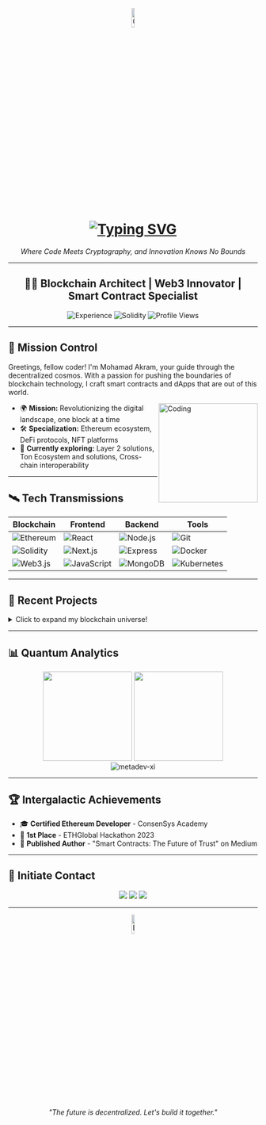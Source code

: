 <div align="center">
  <img src="https://0xtech.guru/images/logo.png" alt="0x Technologies" width="10%">
  <h1>
    <a href="https://git.io/typing-svg"><img src="https://readme-typing-svg.demolab.com?font=Fira+Code&size=30&pause=1000&color=F7F7F7&center=true&vCenter=true&width=550&lines=🌟+Running+Blockchain+Universe;at+0x+Technologies+🌟" alt="Typing SVG" /></a>
  </h1>
  <p><i>Where Code Meets Cryptography, and Innovation Knows No Bounds</i></p>
</div>

---

<h2 align="center">👨‍💻 Blockchain Architect | Web3 Innovator | Smart Contract Specialist</h2>

<p align="center">
  <img src="https://img.shields.io/badge/Experience-6%2B%20Years-brightgreen?style=for-the-badge" alt="Experience">
  <img src="https://img.shields.io/badge/Solidity-2%2B%20Years-blue?style=for-the-badge" alt="Solidity">
  <img src="https://komarev.com/ghpvc/?username=metadev-xi&color=blueviolet&style=for-the-badge" alt="Profile Views">
</p>

---

## 🚀 Mission Control

Greetings, fellow coder! I'm Mohamad Akram, your guide through the decentralized cosmos. With a passion for pushing the boundaries of blockchain technology, I craft smart contracts and dApps that are out of this world. 

<img align="right" alt="Coding" width="200" src="https://media.giphy.com/media/qgQUggAC3Pfv687qPC/giphy.gif">

- 🌍 **Mission:** Revolutionizing the digital landscape, one block at a time
- 🛠 **Specialization:** Ethereum ecosystem, DeFi protocols, NFT platforms
- 🔭 **Currently exploring:** Layer 2 solutions, Ton Ecosystem and solutions, Cross-chain interoperability

---

## 🛰 Tech Transmissions

<div align="center">

| Blockchain | Frontend | Backend | Tools |
|------------|----------|---------|-------|
| ![Ethereum](https://img.shields.io/badge/-Ethereum-3C3C3D?style=flat-square&logo=ethereum&logoColor=white) | ![React](https://img.shields.io/badge/-React-61DAFB?style=flat-square&logo=react&logoColor=black) | ![Node.js](https://img.shields.io/badge/-Node.js-339933?style=flat-square&logo=node.js&logoColor=white) | ![Git](https://img.shields.io/badge/-Git-F05032?style=flat-square&logo=git&logoColor=white) |
| ![Solidity](https://img.shields.io/badge/-Solidity-363636?style=flat-square&logo=solidity&logoColor=white) | ![Next.js](https://img.shields.io/badge/-Next.js-000000?style=flat-square&logo=next.js&logoColor=white) | ![Express](https://img.shields.io/badge/-Express-000000?style=flat-square&logo=express&logoColor=white) | ![Docker](https://img.shields.io/badge/-Docker-2496ED?style=flat-square&logo=docker&logoColor=white) |
| ![Web3.js](https://img.shields.io/badge/-Web3.js-F16822?style=flat-square&logo=web3.js&logoColor=white) | ![JavaScript](https://img.shields.io/badge/-JavaScript-F7DF1E?style=flat-square&logo=javascript&logoColor=black) | ![MongoDB](https://img.shields.io/badge/-MongoDB-47A248?style=flat-square&logo=mongodb&logoColor=white) | ![Kubernetes](https://img.shields.io/badge/-Kubernetes-326CE5?style=flat-square&logo=kubernetes&logoColor=white) |

</div>

---

## 🌠 Recent Projects

<details>
  <summary>Click to expand my blockchain universe!</summary>

  1. **🔄 Uniswap V2 DEX** - Revolutionizing decentralized trading
  2. **🥞 PancakeSwap** - Leading AMM on BNB Chain
  3. **👛 Multichain Decentralized Wallet** - Secure, user-friendly crypto management
  4. **🤝 FriendTech** - Pioneering decentralized social trading
  5. **📊 Debank.com & Zapper.fi Clones** - Multichain wallet tracking and DeFi analytics
  6. **🚀 Crypto Launchpad** - Empowering new token launches
  7. **🖼️ OpenSea-like NFT Marketplace** - Facilitating digital art trading
  8. **🔐 Multi-Signature Decentralized Vault** - Enhanced security for digital assets
  9. **🛡️ Dehack.ai** - Cutting-edge smart contract security and monitoring
  10. **💎 Pololinks** - Innovative staking with rewards on Polygon
  11. **🤖 Crypto Tracking Telegram Bot** - Real-time transaction monitoring
  12. **🔍 Etherscan-like Block Explorer** - Blockchain transparency tool
  13. **📈 DeFi Dashboard** - Comprehensive portfolio management
  14. **🌴 Celo Chain NFT Marketplace** - Expanding NFT ecosystem
  15. **🔀 Anyswap Clone** - Cross-chain asset swapping
  16. **💼 Crypto Portfolio Tracker** - Intuitive asset management
  17. **📊 Decentralized & Centralized Trading Platforms** - Catering to all trader preferences
  18. **🤖 Uniswap/PancakeSwap Trading Bot** - Automated trading strategies
  19. **☀️ Solana Trading DEX** - High-speed, low-cost trading
  20. **🏆 Multichain Staking & Rewards** - On Tron, BNB, and Ethereum chains

</details>

---

## 📊 Quantum Analytics

<div align="center">
  <img height="180em" src="https://github-readme-stats.vercel.app/api?username=metadev-xi&show_icons=true&theme=radical&include_all_commits=true&count_private=true"/>
  <img height="180em" src="https://github-readme-stats.vercel.app/api/top-langs/?username=metadev-xi&layout=compact&langs_count=7&theme=radical"/>
</div>

<div align="center">
  <img src="https://github-readme-streak-stats.herokuapp.com/?user=metadev-xi&theme=radical" alt="metadev-xi" />
</div>

---

## 🏆 Intergalactic Achievements

- 🎓 **Certified Ethereum Developer** - ConsenSys Academy
- 🥇 **1st Place** - ETHGlobal Hackathon 2023
- 📝 **Published Author** - "Smart Contracts: The Future of Trust" on Medium

---

## 🌌 Initiate Contact

<p align="center">
  <a href="https://metadev-xi.vercel.app" target="_blank"><img src="https://img.shields.io/badge/-Website-FF7139?style=for-the-badge&logo=Firefox-Browser&logoColor=white"></a>
  <a href="https://linkedin.com/in/mohamad-akram" target="_blank"><img src="https://img.shields.io/badge/-LinkedIn-0077B5?style=for-the-badge&logo=linkedin&logoColor=white"></a>
  <a href="mailto:metadevxi@gmail.com"><img src="https://img.shields.io/badge/-Email-D14836?style=for-the-badge&logo=gmail&logoColor=white"></a>
</p>

---

<div align="center">
  <img src="https://0xtech.guru/images/logo.png" alt="Footer" width="10%">
  <br>
  <i>"The future is decentralized. Let's build it together."</i>
</div>
